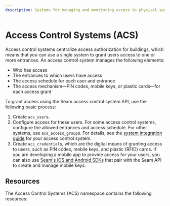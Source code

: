 ```yaml
---
description: Systems for managing and monitoring access to physical spaces
---
```


# Access Control Systems (ACS)

Access control systems centralize access authorization for buildings, which means that you can use a single system to grant users access to one or more entrances. An access control system manages the following elements:

- Who has access
- The entrances to which users have access
- The access schedule for each user and entrance
- The access mechanism—PIN codes, mobile keys, or plastic cards—for each access grant

To grant access using the Seam access control system API, use the following basic process:

1. Create `acs_user`s.
2. Configure access for these users.
   For some access control systems, configure the allowed entrances and access schedule. For other systems, use `acs_access_group`s. For details, see the [system integration guide](../../device-and-system-integration-guides/overview.md#access-control-systems) for your access control system.
3. Create `acs_credential`s, which are the digital means of granting access to users, such as PIN codes, mobile keys, and plastic (RFID) cards.
   If you are developing a mobile app to provide access for your users, you can also use [Seam's iOS and Android SDKs](../../capability-guides/mobile-access/mobile-device-sdks/README.md) that pair with the Seam API to create and manage mobile keys.

## Resources

The Access Control Systems (ACS) namespace contains the following resources:

